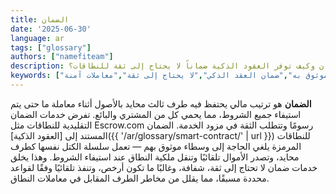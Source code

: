 ```yaml
---
title: الضمان
date: '2025-06-30'
language: ar
tags: ["glossary"]
authors: ["namefiteam"]
description: ما هو الضمان وكيف توفر العقود الذكية ضماناً لا يحتاج إلى ثقة للنطاقات؟
keywords: ["الضمان","طرف ثالث موثوق به","ضمان العقد الذكي","لا يحتاج إلى ثقة","معاملات آمنة"]
---
```


**الضمان** هو ترتيب مالي يحتفظ فيه طرف ثالث محايد بالأصول أثناء معاملة ما حتى يتم استيفاء جميع الشروط، مما يحمي كل من المشتري والبائع. تفرض خدمات الضمان التقليدية للنطاقات مثل Escrow.com رسومًا وتتطلب الثقة في مزود الخدمة. الضمان المستند إلى [العقود الذكية]({{ '/ar/glossary/smart-contract/' | url }}) للنطاقات المرمزة يلغي الحاجة إلى وسطاء موثوق بهم — تعمل سلسلة الكتل نفسها كطرف محايد، وتصدر الأموال تلقائيًا وتنقل ملكية النطاق عند استيفاء الشروط. وهذا يخلق خدمات ضمان لا تحتاج إلى ثقة، شفافة، وغالبًا ما تكون أرخص، وتنفذ تلقائيًا وفقًا لقواعد محددة مسبقًا، مما يقلل من مخاطر الطرف المقابل في معاملات النطاق.